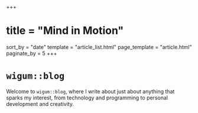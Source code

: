 +++
# title = "Mind in Motion"
sort_by = "date"
template = "article_list.html"
page_template = "article.html"
paginate_by = 5
+++

# `wigum::blog`

Welcome to `wigum::blog`, where I write about just about anything that sparks my interest, from technology and programming to personal development and creativity.
